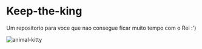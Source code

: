 # Keep-the-king
Um repositorio para voce que nao consegue ficar muito tempo com o Rei :')

![animal-kitty](https://user-images.githubusercontent.com/68440743/234442145-890ac010-08c5-422e-a4d5-b1551a925692.gif)
